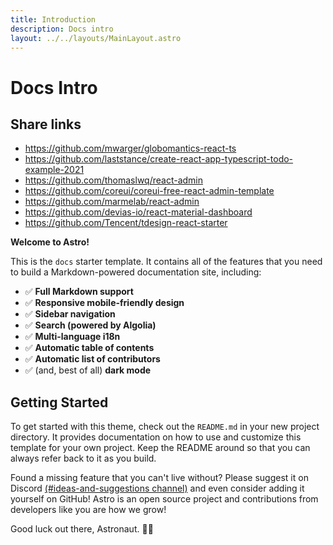```yaml
---
title: Introduction
description: Docs intro
layout: ../../layouts/MainLayout.astro
---
```


# Docs Intro

## Share links
- https://github.com/mwarger/globomantics-react-ts
- https://github.com/laststance/create-react-app-typescript-todo-example-2021
- https://github.com/thomaslwq/react-admin
- https://github.com/coreui/coreui-free-react-admin-template
- https://github.com/marmelab/react-admin
- https://github.com/devias-io/react-material-dashboard
- https://github.com/Tencent/tdesign-react-starter

**Welcome to Astro!**

This is the `docs` starter template. It contains all of the features that you need to build a Markdown-powered documentation site, including:

- ✅ **Full Markdown support**
- ✅ **Responsive mobile-friendly design**
- ✅ **Sidebar navigation**
- ✅ **Search (powered by Algolia)**
- ✅ **Multi-language i18n**
- ✅ **Automatic table of contents**
- ✅ **Automatic list of contributors**
- ✅ (and, best of all) **dark mode**

## Getting Started

To get started with this theme, check out the `README.md` in your new project directory. It provides documentation on how to use and customize this template for your own project. Keep the README around so that you can always refer back to it as you build.

Found a missing feature that you can't live without? Please suggest it on Discord [(#ideas-and-suggestions channel)](https://astro.build/chat) and even consider adding it yourself on GitHub! Astro is an open source project and contributions from developers like you are how we grow!

Good luck out there, Astronaut. 🧑‍🚀
